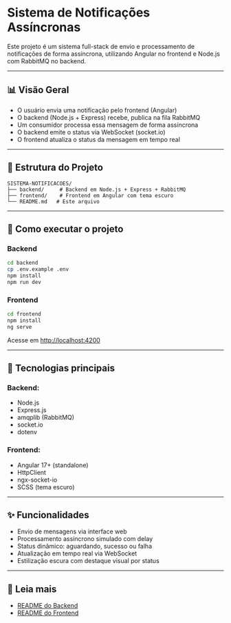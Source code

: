 # Sistema de Notificações Assíncronas

Este projeto é um sistema full-stack de envio e processamento de notificações de forma assíncrona, utilizando Angular no frontend e Node.js com RabbitMQ no backend.

---

## 📊 Visão Geral

* O usuário envia uma notificação pelo frontend (Angular)
* O backend (Node.js + Express) recebe, publica na fila RabbitMQ
* Um consumidor processa essa mensagem de forma assíncrona
* O backend emite o status via WebSocket (socket.io)
* O frontend atualiza o status da mensagem em tempo real

---

## 📁 Estrutura do Projeto

```
SISTEMA-NOTIFICACOES/
├── backend/     # Backend em Node.js + Express + RabbitMQ
├── frontend/    # Frontend em Angular com tema escuro
└── README.md   # Este arquivo
```

---

## 🚀 Como executar o projeto

### Backend

```bash
cd backend
cp .env.example .env
npm install
npm run dev
```

### Frontend

```bash
cd frontend
npm install
ng serve
```

Acesse em [http://localhost:4200](http://localhost:4200)

---

## 🔗 Tecnologias principais

### Backend:

* Node.js
* Express.js
* amqplib (RabbitMQ)
* socket.io
* dotenv

### Frontend:

* Angular 17+ (standalone)
* HttpClient
* ngx-socket-io
* SCSS (tema escuro)

---

## ✨ Funcionalidades

* Envio de mensagens via interface web
* Processamento assíncrono simulado com delay
* Status dinâmico: aguardando, sucesso ou falha
* Atualização em tempo real via WebSocket
* Estilização escura com destaque visual por status

---

## 📖 Leia mais

* [README do Backend](./backend/README.md)
* [README do Frontend](./frontend/README.md)
